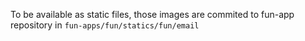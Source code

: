 To be available as static files, those images are commited to fun-app repository in `fun-apps/fun/statics/fun/email`